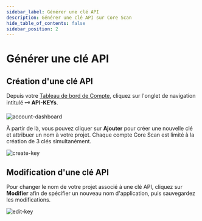 ```yaml
---
sidebar_label: Générer une clé API
description: Générer une clé API sur Core Scan
hide_table_of_contents: false
sidebar_position: 2
---
```


# Générer une clé API

## Création d'une clé API

Depuis votre [Tableau de bord de Compte](https://scan.coredao.org/my/account), cliquez sur l'onglet de navigation intitulé 🗝 **API-KEYs**.

![account-dashboard](../assets/image\(7\).png)

À partir de là, vous pouvez cliquer sur **Ajouter** pour créer une nouvelle clé et attribuer un nom à votre projet. Chaque compte Core Scan est limité à la création de 3 clés simultanément.

![create-key](../assets/image\(1\).png)

## Modification d'une clé API

Pour changer le nom de votre projet associé à une clé API, cliquez sur **Modifier** afin de spécifier un nouveau nom d'application, puis sauvegardez les modifications.

![edit-key](../assets/image\(9\).png)